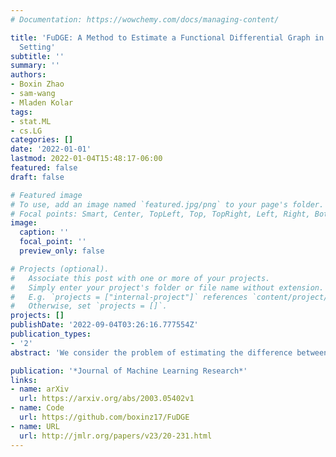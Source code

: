 ```yaml
---
# Documentation: https://wowchemy.com/docs/managing-content/

title: 'FuDGE: A Method to Estimate a Functional Differential Graph in a High-Dimensional
  Setting'
subtitle: ''
summary: ''
authors:
- Boxin Zhao
- sam-wang
- Mladen Kolar
tags:
- stat.ML
- cs.LG
categories: []
date: '2022-01-01'
lastmod: 2022-01-04T15:48:17-06:00
featured: false
draft: false

# Featured image
# To use, add an image named `featured.jpg/png` to your page's folder.
# Focal points: Smart, Center, TopLeft, Top, TopRight, Left, Right, BottomLeft, Bottom, BottomRight.
image:
  caption: ''
  focal_point: ''
  preview_only: false

# Projects (optional).
#   Associate this post with one or more of your projects.
#   Simply enter your project's folder or file name without extension.
#   E.g. `projects = ["internal-project"]` references `content/project/deep-learning/index.md`.
#   Otherwise, set `projects = []`.
projects: []
publishDate: '2022-09-04T03:26:16.777554Z'
publication_types:
- '2'
abstract: 'We consider the problem of estimating the difference between two undirected functional graphical models with shared structures. In many applications, data are naturally regarded as a vector of random functions rather than as a vector of scalars. For example, electroencephalography (EEG) data are treated more appropriately as functions of time. In such a problem, not only can the number of functions measured per sample be large, but each function is itself an infinite dimensional object, making estimation of model parameters challenging. This is further complicated by the fact that curves are usually observed only at discrete time points. We first define a functional differential graph that captures the differences between two functional graphical models and formally characterize when the functional differential graph is well defined. We then propose a method, FuDGE, that directly estimates the functional differential graph without first estimating each individual graph. This is particularly beneficial in settings where the individual graphs are dense but the differential graph is sparse. We show that FuDGE consistently estimates the functional differential graph even in a high-dimensional setting for both fully observed and discretely observed function paths. We illustrate the finite sample properties of our method through simulation studies. We also propose a competing method, the Joint Functional Graphical Lasso, which generalizes the Joint Graphical Lasso to the functional setting. Finally, we apply our method to EEG data to uncover differences in functional brain connectivity between a group of individuals with alcohol use disorder and a control group.'

publication: '*Journal of Machine Learning Research*'
links:
- name: arXiv
  url: https://arxiv.org/abs/2003.05402v1
- name: Code
  url: https://github.com/boxinz17/FuDGE  
- name: URL
  url: http://jmlr.org/papers/v23/20-231.html
---
```

